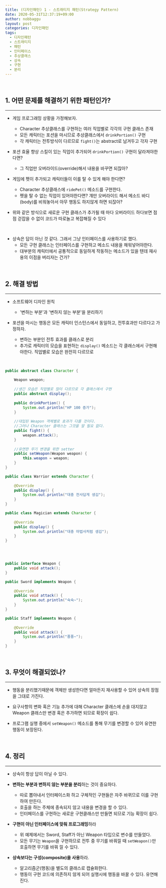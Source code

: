```yaml
---
title: (디자인패턴) 1 - 스트래티지 패턴(Strategy Pattern)
date: 2020-05-31T12:37:19+09:00
author: nobbaggu
layout: post
categories: 디자인패턴
tags:
  - 디자인패턴
  - 스트래티지
  - 패턴
  - 인터페이스
  - 추상클래스
  - 상속
  - 구현
  - 분리
---
```


<br>

## 1. 어떤 문제를 해결하기 위한 패턴인가? ##
----

+ 게임 프로그래밍 상황을 가정해보자.
	+ Character 추상클래스를 구현하는 여러 직업별로 각각의 구현 클래스 존재
	+ 모든 캐릭터는 포션을 마시므로 추상클래스에서 `drinkPortion()` 구현 
	+ 각 캐릭터는 전투방식이 다르므로 `fight()`는 abstract로 남겨두고 각자 구현
	
+ 포션 효율 향상 스킬이 있는 직업이 추가되어 `drinkPortion()` 구현이 달라져야한다면?
	+ 그 직업만 오버라이드(override)해서 내용을 바꾸면 되잖아?
	
+ 게임에 펫이 추가되고 캐릭터들이 이를 탈 수 있게 해야 한다면?
	+ Character 추상클래스에 `ridePet()` 메소드를 구현한다.
	+ 펫을 탈 수 없는 직업이 있어야한다면? 걔만 오버라이드 해서 메소드 바디(body)를 비워놓아서 아무 행동도 하지않게 하면 되잖아?
	
+ 위와 같은 방식으로 새로운 구현 클래스가 추가될 때 마다 오버라이드 하다보면 점점 걷잡을 수 없이 코드가 따로놀고 복잡해질 수 있다

<br>

+ 상속은 답이 아닌 것 같다. 그래서 그냥 인터페이스를 사용하기로 했다.
	+ 모든 구현 클래스는 인터페이스를 구현하고 메소드 내용을 채워넣어야한다.
	+ 대부분의 캐릭터에서 공통적으로 동일하게 작동하는 메소드가 있을 텐데 재사용의 이점을 버리자는 건가?
	
<br>

## 2. 해결 방법 ##
----

+ 소프트웨어 디자인 원칙
	+ '변하는 부분'과 '변하지 않는 부분'을 분리하기

+ 포션을 마시는 행동은 모든 캐릭터 인스턴스에서 동일하고, 전투효과만 다르다고 가정하자.
	+ 변하는 부분인 전투 효과를 클래스로 분리
	+ 추가로 캐릭터의 모습을 표현하는 `display()` 메소드는 각 클래스에서 구현해야한다. 직업별로 모습은 완전히 다르므로
	
<br>

~~~ java
public abstract class Character {
	
	Weapon weapon;
	
	//생긴 모습은 직업별로 많이 다르므로 각 클래스에서 구현
	public abstract display();
	
	public drinkPortion() {
		System.out.println("HP 100 증가");
	}
	
	//대입된 Weapon 객체별로 효과가 다를 것이다.
	//그러나 Character 클래스는 그것을 알 필요 없다.
	public fight() {
		weapon.attack();
	}
	
	//유연한 무기 변경을 위한 setter
	public setWeapon(Weapon weapon) {
		this.weapon = weapon;
	}
}

public class Warrior extends Character {
	
	@Override
	public display() {
		System.out.println("대충 전사답게 생김");
	}
}

public class Magician extends Character {
	
	@Override
	public display() {
		System.out.println("대충 마법사처럼 생김");
	}
}
~~~

<br>

~~~ java

public interface Weapon {
	public void attack();
}

public Sword implements Weapon {
	
	@Override
	public void attack() {
		System.out.println("슉슉~");
	}
}

public Staff implements Weapon {
	
	@Override
	public void attack() {
		System.out.println("퓽퓽~");
	}
}
~~~

<br>

## 3. 무엇이 해결되었나? ##
----

+ 행동을 분리했기때문에 객체만 생성한다면 얼마든지 재사용할 수 있어 상속의 장점을 그대로 가진다.

+ 요구사항의 변화 혹은 기능 추가에 대해 Character 클래스에 손을 대지않고 Weapon 클래스만 변경 혹은 추가하면 되므로 확장이 쉽다.

+ 프로그램 실행 중에서 `setWeapon()` 메소드를 통해 무기를 변경할 수 있어 유연한 행동이 보장된다.

<br>

## 4. 정리 ##
----

+ 상속이 항상 답이 아닐 수 있다.

+ **변하는 부분과 변하지 않는 부분을 분리**하는 것이 중요하다.
	+ 따로 뽑아내서 인터페이스화 하고 구체적인 구현들은 자주 바뀌므로 이를 구현하여 만든다.
	+ 호출을 하는 주체에 종속되지 않고 내용을 변경을 할 수 있다.
	+ 인터페이스를 구현하는 새로운 구현클래스만 만들면 되므로 기능 확장이 쉽다.
	
+ **구현이 아닌 인터페이스에 맞춰 프로그래밍**하라
	+ 위 예제에서는 Sword, Staff가 아닌 Weapon 타입으로 변수를 만들었다.
	+ 모든 무기는 `Weapon`을 구현하므로 전투 중 무기를 바꿔낄 때 `setWeapon()`만 호출하면 무기를 바꿔 낄 수 있다.
	
+ **상속보다는 구성(composite)을 사용**하라.
	+ 알고리즘군(행동)을 별도의 클래스로 캡슐화한다.
	+ 행동이 구현 코드에 의존하지 않게 되어 실행시에 행동을 바꿀 수 있다. 유연해진다.
